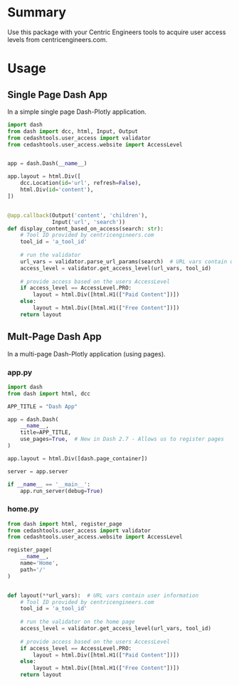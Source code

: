 # Summary
Use this package with your Centric Engineers tools to acquire user access levels from centricengineers.com.

# Usage

## Single Page Dash App
In a simple single page Dash-Plotly application.

```python
import dash
from dash import dcc, html, Input, Output
from cedashtools.user_access import validator
from cedashtools.user_access.website import AccessLevel


app = dash.Dash(__name__)

app.layout = html.Div([
    dcc.Location(id='url', refresh=False),
    html.Div(id='content'),
])


@app.callback(Output('content', 'children'),
              Input('url', 'search'))
def display_content_based_on_access(search: str):
    # Tool ID provided by centricengineers.com
    tool_id = 'a_tool_id'
    
    # run the validator 
    url_vars = validator.parse_url_params(search)  # URL vars contain user information
    access_level = validator.get_access_level(url_vars, tool_id)
    
    # provide access based on the users AccessLevel
    if access_level == AccessLevel.PRO:
        layout = html.Div([html.H1(["Paid Content"])])
    else:
        layout = html.Div([html.H1(["Free Content"])])
    return layout
```

## Mult-Page Dash App
In a multi-page Dash-Plotly application (using pages).

### app.py
```python
import dash
from dash import html, dcc

APP_TITLE = "Dash App"  

app = dash.Dash(
    __name__,
    title=APP_TITLE,
    use_pages=True,  # New in Dash 2.7 - Allows us to register pages
)

app.layout = html.Div([dash.page_container])

server = app.server

if __name__ == '__main__':
    app.run_server(debug=True)
```

### home.py

```python
from dash import html, register_page
from cedashtools.user_access import validator
from cedashtools.user_access.website import AccessLevel

register_page(
    __name__,
    name='Home',
    path='/'
)


def layout(**url_vars):  # URL vars contain user information
    # Tool ID provided by centricengineers.com
    tool_id = 'a_tool_id'
    
    # run the validator on the home page 
    access_level = validator.get_access_level(url_vars, tool_id)
    
    # provide access based on the users AccessLevel
    if access_level == AccessLevel.PRO:
        layout = html.Div([html.H1(["Paid Content"])])
    else:
        layout = html.Div([html.H1(["Free Content"])])
    return layout
```
